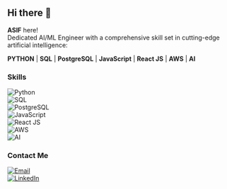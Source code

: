 ## Hi there 👋  
**ASIF** here!  
Dedicated AI/ML Engineer with a comprehensive skill set in cutting-edge artificial intelligence:

**PYTHON** | **SQL** | **PostgreSQL** | **JavaScript** | **React JS** | **AWS** | **AI**

### Skills

![Python](https://img.icons8.com/color/48/000000/python.png)  
![SQL](https://img.icons8.com/color/48/000000/sql.png)  
![PostgreSQL](https://img.icons8.com/color/48/000000/postgreesql.png)  
![JavaScript](https://img.icons8.com/color/48/000000/javascript.png)  
![React JS](https://img.icons8.com/color/48/000000/react-native.png)  
![AWS](https://img.icons8.com/color/48/000000/amazon-web-services.png)  
![AI](https://img.icons8.com/color/48/000000/artificial-intelligence.png)  

### Contact Me

[![Email](https://img.icons8.com/color/48/000000/gmail.png)](mailto:asifnawaz679@gmail.com)  
[![LinkedIn](https://img.icons8.com/color/48/000000/linkedin.png)](https://www.linkedin.com/in/asif-nawaz-1093961b1/)
